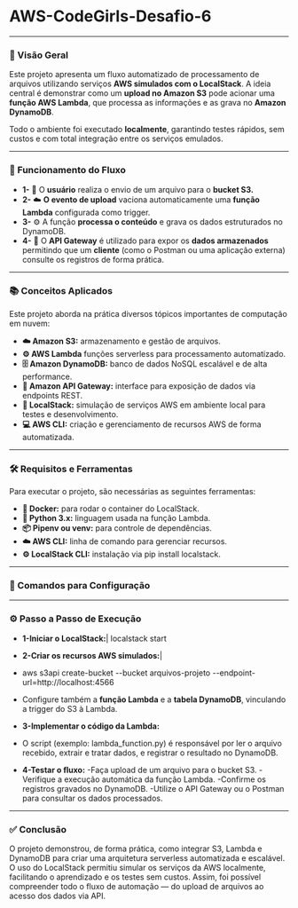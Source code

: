 # AWS-CodeGirls-Desafio-6


---
### 🚀 Visão Geral

Este projeto apresenta um fluxo automatizado de processamento de arquivos utilizando serviços **AWS simulados com o LocalStack**.
A ideia central é demonstrar como um **upload no Amazon S3** pode acionar uma **função AWS Lambda**, que processa as informações e as grava no **Amazon DynamoDB**.

Todo o ambiente foi executado **localmente**, garantindo testes rápidos, sem custos e com total integração entre os serviços emulados.

---

### 🧩 Funcionamento do Fluxo

- **1-** 👤 O **usuário**  realiza o envio de um arquivo para o **bucket S3.**
- **2-** ☁️ **O evento de upload** vaciona automaticamente uma **função Lambda** configurada como trigger.
- **3-** ⚙️ A função **processa o conteúdo** e grava os dados estruturados no DynamoDB.
- **4-** 🔗 O **API Gateway** é utilizado para expor os **dados armazenados** permitindo que um **cliente** (como o Postman ou uma aplicação externa) consulte os registros de forma prática.

---

### 📚 Conceitos Aplicados

 
Este projeto aborda na prática diversos tópicos importantes de computação em nuvem:

- **☁️ Amazon S3:** armazenamento e gestão de arquivos.
- **⚙️ AWS Lambda** funções serverless para processamento automatizado.
- **🗄️ Amazon DynamoDB:** banco de dados NoSQL escalável e de alta performance.
- **🔗 Amazon API Gateway:** interface para exposição de dados via endpoints REST.
- **🧩 LocalStack:** simulação de serviços AWS em ambiente local para testes e desenvolvimento.
- **💻 AWS CLI:** criação e gerenciamento de recursos AWS de forma automatizada.

---


### 🛠️ Requisitos e Ferramentas

Para executar o projeto, são necessárias as seguintes ferramentas:

- **🐳 Docker:** para rodar o container do LocalStack.
- **🐍 Python 3.x:** linguagem usada na função Lambda.
- **📦 Pipenv ou venv:** para controle de dependências.
- **☁️ AWS CLI:** linha de comando para gerenciar recursos.
- **⚙️ LocalStack CLI:** instalação via pip install localstack.   

---



### 🧰 Comandos para Configuração

---

### ⚙️ Passo a Passo de Execução

- **1-Iniciar o LocalStack:**|
localstack start


- **2-Criar os recursos AWS simulados:**|
- aws s3api create-bucket --bucket arquivos-projeto --endpoint-url=http://localhost:4566
- Configure também a **função Lambda** e a **tabela DynamoDB**, vinculando a trigger do S3 à Lambda.


- **3-Implementar o código da Lambda:**
- O script (exemplo: lambda_function.py) é responsável por ler o arquivo recebido, extrair e tratar dados, e registrar o resultado no DynamoDB.

- **4-Testar o fluxo:**
-Faça upload de um arquivo para o bucket S3.
-Verifique a execução automática da função Lambda.
-Confirme os registros gravados no DynamoDB.
-Utilize o API Gateway ou o Postman para consultar os dados processados.


---

### ✅ Conclusão ###

O projeto demonstrou, de forma prática, como integrar S3, Lambda e DynamoDB para criar uma arquitetura serverless automatizada e escalável.
O uso do LocalStack permitiu simular os serviços da AWS localmente, facilitando o aprendizado e os testes sem custos.
Assim, foi possível compreender todo o fluxo de automação — do upload de arquivos ao acesso dos dados via API.

